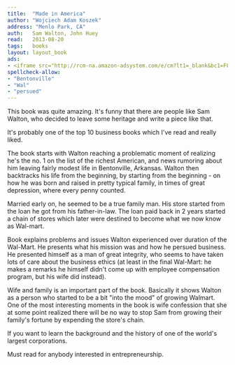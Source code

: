 ```yaml
---
title:	"Made in America"
author: "Wojciech Adam Koszek"
address: "Menlo Park, CA"
auth:	Sam Walton, John Huey
read:	2013-08-20
tags:	books
layout: layout_book
ads:
- <iframe src="http://rcm-na.amazon-adsystem.com/e/cm?lt1=_blank&bc1=FFFFFF&IS2=1&bg1=FFFFFF&fc1=000000&lc1=FF0000&t=wkoszek-20&o=1&p=8&l=as4&m=amazon&f=ifr&ref=ss_til&asins=0553562835" style="width:120px;height:240px;" scrolling="no" marginwidth="0" marginheight="0" frameborder="0"></iframe>
spellcheck-allow:
- "Bentonville"
- "Wal"
- "persued"
---
```

This book was quite amazing. It's funny that there are people like Sam
Walton, who decided to leave some heritage and write a piece like that.

It's probably one of the top 10 business books which I've read and really
liked.

The book starts with Walton reaching a problematic moment of realizing he's
the no. 1 on the list of the richest American, and news rumoring about him
leaving fairly modest life in Bentonville, Arkansas.
Walton then backtracks his life from the beginning, by starting from the
beginning - on how he was born and raised in pretty typical family, in times
of great depression, where every penny counted.

Married early on, he seemed to be a true family man. His store started from
the loan he got from his father-in-law. The loan paid back in 2 years
started a chain of stores which later were destined to become what we now
know as Wal-mart.

Book explains problems and issues Walton experienced over duration of the
Wal-Mart. He presents what his mission was and how he persued business. He
presented himself as a man of great integrity, who seems to have taken lots
of care about the business ethics (at least in the final Wal-Mart: he makes a
remarks he himself didn't come up with employee compensation program, but
his wife did instead).

Wife and family is an important part of the book. Basically it shows Walton
as a person who started to be a bit "into the mood" of growing Walmart. One
of the most interesting moments in the book is wife confession that she at
some point realized there will be no way to stop Sam from growing their
family's fortune by expending the store's chain.

If you want to learn the background and the history of one of the world's
largest corporations.

Must read for anybody interested in entrepreneurship.

